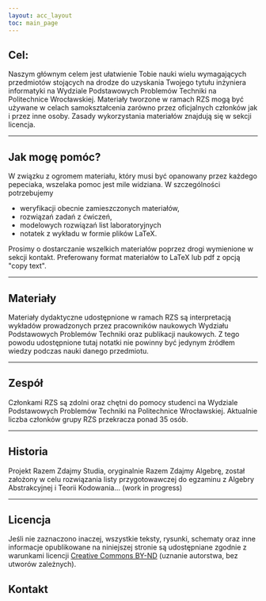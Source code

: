 ```yaml
---
layout: acc_layout
toc: main_page
---
```


## Cel:

Naszym głównym celem jest ułatwienie Tobie nauki wielu wymagających przedmiotów stojących na drodze do uzyskania Twojego tytułu inżyniera informatyki na Wydziale Podstawowych Problemów Techniki na Politechnice Wrocławskiej. Materiały tworzone w ramach RZS mogą być używane w celach samokształcenia zarówno przez oficjalnych członków jak i przez inne osoby. Zasady wykorzystania materiałów znajdują się w sekcji licencja.

---

## Jak mogę pomóc?

W związku z ogromem materiału, który musi być opanowany przez każdego pepeciaka, wszelaka pomoc jest mile widziana.
W szczególności potrzebujemy
* weryfikacji obecnie zamieszczonych materiałów,
* rozwiązań zadań z ćwiczeń,
* modelowych rozwiązań list laboratoryjnych
* notatek z wykładu w formie plików LaTeX.

Prosimy o dostarczanie wszelkich materiałów poprzez drogi wymienione w sekcji kontakt.
Preferowany format materiałów to LaTeX lub pdf z opcją "copy text".

---

## Materiały

Materiały dydaktyczne udostępnione w ramach RZS są interpretacją wykładów prowadzonych przez pracowników naukowych Wydziału Podstawowych Problemów Techniki oraz publikacji naukowych. Z tego powodu udostępnione tutaj notatki nie powinny być jedynym źródłem wiedzy podczas nauki danego przedmiotu.

---

## Zespół

Członkami RZS są zdolni oraz chętni do pomocy studenci na Wydziale Podstawowych Problemów Techniki na Politechnice Wrocławskiej. Aktualnie liczba członków grupy RZS przekracza ponad 35 osób.

---

## Historia

Projekt Razem Zdajmy Studia, oryginalnie Razem Zdajmy Algebrę, został założony w celu rozwiązania listy przygotowawczej do egzaminu z Algebry Abstrakcyjnej i Teorii Kodowania... (work in progress)

---

## Licencja

Jeśli nie zaznaczono inaczej, wszystkie teksty, rysunki, schematy oraz inne informacje opublikowane na niniejszej stronie są udostępniane zgodnie z warunkami licencji [Creative Commons BY-ND](https://www.creativecommons.org/licenses/by-sa/4.0) (uznanie autorstwa, bez utworów zależnych).

## Kontakt

<script type="text/javascript"><!--
var user = "admin";
var domain = "rzs.ovh";
document.write(user + "(at)" + domain);
// --></script>
